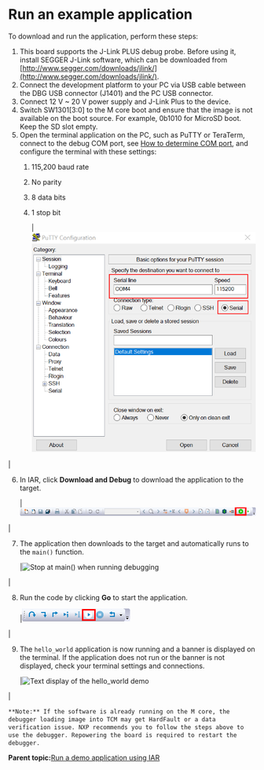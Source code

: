 # Run an example application

To download and run the application, perform these steps:

1.  This board supports the J-Link PLUS debug probe. Before using it, install SEGGER J-Link software, which can be downloaded from [http://www.segger.com/downloads/jlink/](http://www.segger.com/downloads/jlink/).
2.  Connect the development platform to your PC via USB cable between the DBG USB connector \(J1401\) and the PC USB connector.
3.  Connect 12 V ~ 20 V power supply and J-Link Plus to the device.
4.  Switch SW1301\[3:0\] to the M core boot and ensure that the image is not available on the boot source. For example, 0b1010 for MicroSD boot. Keep the SD slot empty.
5.  Open the terminal application on the PC, such as PuTTY or TeraTerm, connect to the debug COM port, see [How to determine COM port](how_to_determine_com_port.md#), and configure the terminal with these settings:
    1.  115,200 baud rate
    2.  No parity
    3.  8 data bits
    4.  1 stop bit

        |![](../images/terminal_putty_configuration.png "Terminal (PuTTY) configuration")

|

6.  In IAR, click **Download and Debug** to download the application to the target.

    |![](../images/download_and_debug_button_imx8mq.png "Download and Debug button")

|

7.  The application then downloads to the target and automatically runs to the `main()` function.

    |![](../images/stop_at_main_when_running_debugging_imx8mq.png "Stop at main() when running
											debugging")

|

8.  Run the code by clicking **Go** to start the application.

    |![](../images/go_button_imx8mq.png "Go button")

|

9.  The `hello_world` application is now running and a banner is displayed on the terminal. If the application does not run or the banner is not displayed, check your terminal settings and connections.

    |![](../images/text_display_hello_world.png "Text display of the hello_world
											demo")

|

    **Note:** If the software is already running on the M core, the debugger loading image into TCM may get HardFault or a data verification issue. NXP recommends you to follow the steps above to use the debugger. Repowering the board is required to restart the debugger.


**Parent topic:**[Run a demo application using IAR](../topics/run_a_demo_application_using_iar.md)

